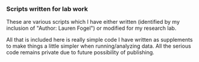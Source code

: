 ### Scripts written for lab work
These are various scripts which I have either written (identified by my inclusion of "Author: Lauren Fogel") or modified for my research lab.

All that is included here is really simple code I have written as supplements to make things a little simpler when running/analyzing data. All the serious code remains private due to future possibility of publishing.

